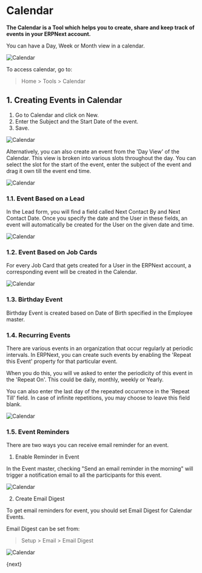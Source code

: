<!-- add-breadcrumbs -->
# Calendar

**The Calendar is a Tool which helps you to create, share and keep track of events in your ERPNext account.**

You can have a Day, Week or Month view in a calendar.

![Calendar](/docs/v12/assets/img/using-erpnext/using-calender-1.png)

To access calendar, go to:

> Home > Tools > Calendar

## 1. Creating Events in Calendar

1. Go to Calendar and click on New.
2. Enter the Subject and the Start Date of the event.
3. Save.

![Calendar](/docs/v12/assets/img/using-erpnext/using-calender-2.gif)

Alternatively, you can also create an event from the 'Day View' of the Calendar. This view is broken into various slots throughout the day. You can select the slot for the start of the event, enter the subject of the event and drag it own till the event end time.

![Calendar](/docs/v12/assets/img/using-erpnext/using-calender-3.gif)

### 1.1. Event Based on a Lead

In the Lead form, you will find a field called Next Contact By and Next Contact Date. Once you specify the date and the User in these fields, an event will automatically be created for the User on the given date and time.

![Calendar](/docs/v12/assets/img/using-erpnext/using-calender-4.png)

### 1.2. Event Based on Job Cards

For every Job Card that gets created for a User in the ERPNext account, a corresponding event will be created in the Calendar. 

![Calendar](/docs/v12/assets/img/using-erpnext/using-calender-job-card.png)

### 1.3. Birthday Event

Birthday Event is created based on Date of Birth specified in the Employee master.

### 1.4. Recurring Events

There are various events in an organization that occur regularly at periodic intervals. In ERPNext, you can create such events by enabling the 'Repeat this Event' property for that particular event. 

When you do this, you will ve asked to enter the periodicity of this event in the 'Repeat On'. This could be daily, monthly, weekly or Yearly. 

You can also enter the last day of the repeated occurrence in the 'Repeat Till' field. In case of infinite repetitions, you may choose to leave this field blank.

![Calendar](/docs/v12/assets/img/using-erpnext/using-calender-5.gif)

### 1.5. Event Reminders

There are two ways you can receive email reminder for an event.

1. Enable Reminder in Event

 In the Event master, checking "Send an email reminder in the morning" will trigger a notification email to all the participants for this event.

 ![Calendar](/docs/v12/assets/img/using-erpnext/using-calender-6.png)

2. Create Email Digest

 To get email reminders for event, you should set Email Digest for Calendar Events.

 Email Digest can be set from:

 > Setup > Email > Email Digest

 ![Calendar](/docs/v12/assets/img/using-erpnext/using-calender-7.png)

{next}
